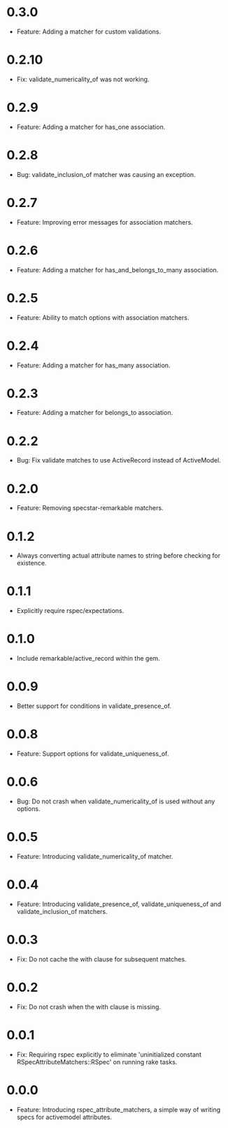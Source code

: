 # 0.3.0
  * Feature: Adding a matcher for custom validations.

# 0.2.10
  * Fix: validate_numericality_of was not working.

# 0.2.9
  * Feature: Adding a matcher for has_one association.

# 0.2.8
  * Bug: validate_inclusion_of matcher was causing an exception.

# 0.2.7
  * Feature: Improving error messages for association matchers.

# 0.2.6
  * Feature: Adding a matcher for has_and_belongs_to_many association.

# 0.2.5
  * Feature: Ability to match options with association matchers.

# 0.2.4
  * Feature: Adding a matcher for has_many association.

# 0.2.3
  * Feature: Adding a matcher for belongs_to association.

# 0.2.2
  * Bug: Fix validate matches to use ActiveRecord instead of ActiveModel.

# 0.2.0
  * Feature: Removing specstar-remarkable matchers.

# 0.1.2
  * Always converting actual attribute names to string before checking for existence.

# 0.1.1
  * Explicitly require rspec/expectations.

# 0.1.0
  * Include remarkable/active_record within the gem.

# 0.0.9
  * Better support for conditions in validate_presence_of.

# 0.0.8
  * Feature: Support options for validate_uniqueness_of.

# 0.0.6
  * Bug: Do not crash when validate_numericality_of is used without any options.

# 0.0.5
  * Feature: Introducing validate_numericality_of matcher.

# 0.0.4
  * Feature: Introducing validate_presence_of, validate_uniqueness_of and validate_inclusion_of matchers.

# 0.0.3
  * Fix: Do not cache the with clause for subsequent matches.

# 0.0.2
  * Fix: Do not crash when the with clause is missing.

# 0.0.1
  * Fix: Requiring rspec explicitly to eliminate 'uninitialized constant RSpecAttributeMatchers::RSpec' on running rake tasks.

# 0.0.0
  * Feature: Introducing rspec_attribute_matchers, a simple way of writing specs for activemodel attributes.
